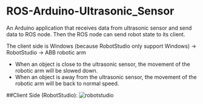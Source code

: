 # ROS-Arduino-Ultrasonic_Sensor
An Arduino application that receives data from ultrasonic sensor and send data to ROS node. Then the ROS node can send robot state to its client.

The client side is Windows (because RobotStudio only support Windows) -> RobotStudio -> ABB robotic arm
- When an object is close to the ultrasonic sensor, the movement of the robotic arm will be slowed down.
- When an object is away from the ultrasonic sensor, the movement of the robotic arm will be back to normal speed.

##Client Side (RobotStudio):
![robotstudio](https://user-images.githubusercontent.com/21185752/42662984-87301b5c-85e8-11e8-9d44-1017db8a9654.PNG)
